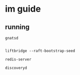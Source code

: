 #  im guide

## running 

```
gnatsd


liftbridge --raft-bootstrap-seed

redis-server 

discoveryd


```


